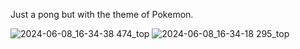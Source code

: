 Just a pong but with the theme of Pokemon.

![2024-06-08_16-34-38 474_top](https://github.com/Sunrase/Pong-Pokemon-3ds/assets/101834111/8ce3d049-3cba-4a9d-bffa-3544350215ee)  ![2024-06-08_16-34-18 295_top](https://github.com/Sunrase/Pong-Pokemon-3ds/assets/101834111/4bba4f77-ef60-491b-8bc0-1d28f4b7959f)
